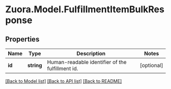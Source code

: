 
# Zuora.Model.FulfillmentItemBulkResponse

## Properties

Name | Type | Description | Notes
------------ | ------------- | ------------- | -------------
**id** | **string** | Human-readable identifier of the fulfillment id. | [optional] 

[[Back to Model list]](../README.md#documentation-for-models)
[[Back to API list]](../README.md#documentation-for-api-endpoints)
[[Back to README]](../README.md)


